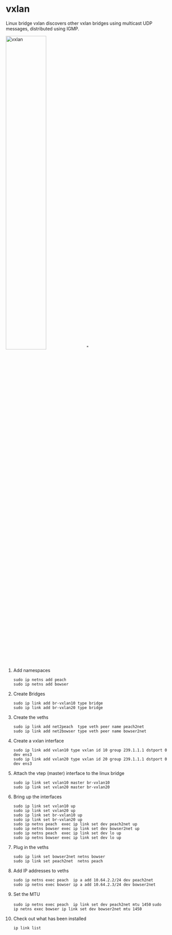 # vxlan 

Linux bridge vxlan discovers other vxlan bridges using multicast UDP messages, distributed using IGMP.

<img src="https://labs.alta3.com/courses/sd-wan/images/vxlan/Slide1.PNG" alt="vxlan" width="50%" >"

1. Add namespaces

    `sudo ip netns add peach`  
    `sudo ip netns add bowser`  

0. Create Bridges

    `sudo ip link add br-vxlan10 type bridge`  
    `sudo ip link add br-vxlan20 type bridge`

0. Create the veths

    `sudo ip link add net2peach  type veth peer name peach2net`  
    `sudo ip link add net2bowser type veth peer name bowser2net`  

0. Create a vxlan interface

    `sudo ip link add vxlan10 type vxlan id 10 group 239.1.1.1 dstport 0 dev ens3`  
    `sudo ip link add vxlan20 type vxlan id 20 group 239.1.1.1 dstport 0 dev ens3`
 
0. Attach the vtep (master) interface to the linux bridge

    `sudo ip link set vxlan10 master br-vxlan10`  
    `sudo ip link set vxlan20 master br-vxlan20`   

0. Bring up the interfaces
 
    `sudo ip link set vxlan10 up`  
    `sudo ip link set vxlan20 up`  
    `sudo ip link set br-vxlan10 up`  
    `sudo ip link set br-vxlan20 up`  
    `sudo ip netns peach  exec ip link set dev peach2net up`  
    `sudo ip netns bowser exec ip link set dev bowser2net up`  
    `sudo ip netns peach  exec ip link set dev lo up`  
    `sudo ip netns bowser exec ip link set dev lo up`      

0.  Plug in the veths

    `sudo ip link set bowser2net netns bowser`  
    `sudo ip link set peach2net  netns peach`

0. Add IP addresses to veths

   `sudo ip netns exec peach  ip a add 10.64.2.2/24 dev peach2net`  
   `sudo ip netns exec bowser ip a add 10.64.2.3/24 dev bowser2net` 
   
0. Set the MTU
 
    `sudo ip netns exec peach  ip link set dev peach2net mtu 1450`
    `sudo ip netns exec bowser ip link set dev bowser2net mtu 1450`

0. Check out what has been installed

    `ip link list`

